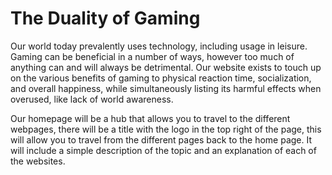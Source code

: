 # The Duality of Gaming

Our world today prevalently uses technology, including usage in leisure. Gaming can be beneficial in a number of ways, however too much of anything can and will always be detrimental. Our website exists to touch up on the various benefits of gaming to physical reaction time, socialization, and overall happiness, while simultaneously listing its harmful effects when overused, like lack of world awareness.

Our homepage will be a hub that allows you to travel to the different webpages, there will be a title with the logo in the top right of the page, this will allow you to travel from the different pages back to the home page. It will include a simple description of the topic and an explanation of each of the websites.
